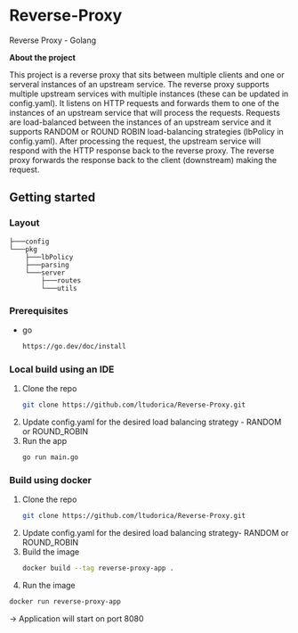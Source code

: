 # Reverse-Proxy
Reverse Proxy - Golang

**About the project**

This project is a reverse proxy that sits between multiple clients and one or serveral instances of an upstream service.
The reverse proxy supports multiple upstream services with multiple instances (these can be updated in config.yaml). It listens on HTTP requests and forwards them to one of the instances of an upstream service that will process the requests.
Requests are load-balanced between the instances of an upstream service and it supports RANDOM or ROUND ROBIN load-balancing strategies (lbPolicy in config.yaml). After processing the request, the upstream service will respond with the HTTP response back to the reverse proxy. The reverse proxy forwards the response back to the client (downstream) making the request.

## Getting started

### Layout
```tree
├───config
└───pkg
    ├───lbPolicy
    ├───parsing
    └───server
        ├───routes
        └───utils
```

### Prerequisites
* go
  ```sh
  https://go.dev/doc/install
  ```
### Local build using an IDE
1. Clone the repo
   ```sh
   git clone https://github.com/ltudorica/Reverse-Proxy.git 
   ```
2. Update config.yaml for the desired load balancing strategy - RANDOM or ROUND_ROBIN
3. Run the app
   ```sh
   go run main.go
   ```
   
### Build using docker
1. Clone the repo
   ```sh
   git clone https://github.com/ltudorica/Reverse-Proxy.git 
   ```
2. Update config.yaml for the desired load balancing strategy- RANDOM or ROUND_ROBIN
3. Build the image
   ```sh
   docker build --tag reverse-proxy-app .
   ```
4. Run the image
```sh
docker run reverse-proxy-app
```
-> Application will start on port 8080
